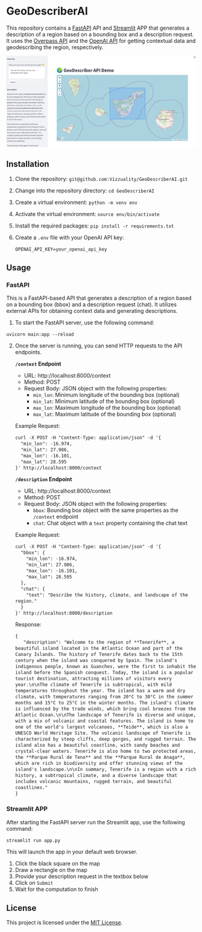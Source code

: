 # GeoDescriberAI

This repository contains a [FastAPI](https://fastapi.tiangolo.com/) API and [Streamlit](https://streamlit.io/) APP that generates a description of a region based on a bounding box and a description request. 
It uses the [Overpass API](https://wiki.openstreetmap.org/wiki/Overpass_API) and the [OpenAI API](https://openai.com/blog/openai-api) for getting contextual data and geodescribing the region, respectively.

![](images/demo.png)

## Installation

1. Clone the repository: `git@github.com:Vizzuality/GeoDescriberAI.git`
2. Change into the repository directory: `cd GeoDescriberAI`
3. Create a virtual environment: `python -m venv env`
4. Activate the virtual environment: `source env/bin/activate`
5. Install the required packages: `pip install -r requirements.txt`
6. Create a `.env` file with your OpenAI API key:

    ```
    OPENAI_API_KEY=your_openai_api_key
    ```

## Usage

### FastAPI

This is a FastAPI-based API that generates a description of a region based on a bounding box (bbox) and a description request (chat). 
It utilizes external APIs for obtaining context data and generating descriptions.

1. To start the FastAPI server, use the following command:

```
uvicorn main:app --reload
```
 
2. Once the server is running, you can send HTTP requests to the API endpoints.

   **`/context` Endpoint**

   - URL: http://localhost:8000/context
   - Method: POST
   - Request Body: JSON object with the following properties:
     - `min_lon`: Minimum longitude of the bounding box (optional)
     - `min_lat`: Minimum latitude of the bounding box (optional)
     - `max_lon`: Maximum longitude of the bounding box (optional)
     - `max_lat`: Maximum latitude of the bounding box (optional)

   Example Request:

      ```commandline
      curl -X POST -H "Content-Type: application/json" -d '{
        "min_lon": -16.974,
        "min_lat": 27.986,
        "max_lon": -16.101,
        "max_lat": 28.595
      }' http://localhost:8000/context
      ```
   
   **`/description` Endpoint**

   - URL: http://localhost:8000/context
   - Method: POST
   - Request Body: JSON object with the following properties:
     - `bbox`: Bounding box object with the same properties as the `/context` endpoint
     - `chat`: Chat object with a `text` property containing the chat text

   Example Request:

      ```commandline
      curl -X POST -H "Content-Type: application/json" -d '{
        "bbox": {
          "min_lon": -16.974,
          "min_lat": 27.986,
          "max_lon": -16.101,  
          "max_lat": 28.595
        },
        "chat": {
          "text": "Describe the history, climate, and landscape of the region."
        }
      }' http://localhost:8000/description
      ```
   
   Response:

      ```
      {
         "description": "Welcome to the region of **Tenerife**, a beautiful island located in the Atlantic Ocean and part of the Canary Islands. The history of Tenerife dates back to the 15th century when the island was conquered by Spain. The island's indigenous people, known as Guanches, were the first to inhabit the island before the Spanish conquest. Today, the island is a popular tourist destination, attracting millions of visitors every year.\n\nThe climate of Tenerife is subtropical, with mild temperatures throughout the year. The island has a warm and dry climate, with temperatures ranging from 20°C to 30°C in the summer months and 15°C to 25°C in the winter months. The island's climate is influenced by the trade winds, which bring cool breezes from the Atlantic Ocean.\n\nThe landscape of Tenerife is diverse and unique, with a mix of volcanic and coastal features. The island is home to one of the world's largest volcanoes, **Teide**, which is also a UNESCO World Heritage Site. The volcanic landscape of Tenerife is characterized by steep cliffs, deep gorges, and rugged terrain. The island also has a beautiful coastline, with sandy beaches and crystal-clear waters. Tenerife is also home to two protected areas, the **Parque Rural de Teno** and the **Parque Rural de Anaga**, which are rich in biodiversity and offer stunning views of the island's landscape.\n\nIn summary, Tenerife is a region with a rich history, a subtropical climate, and a diverse landscape that includes volcanic mountains, rugged terrain, and beautiful coastlines."
      }
      ```

### Streamlit APP

After starting the FastAPI server run the Streamlit app, use the following command:

```
streamlit run app.py
```

This will launch the app in your default web browser.

1. Click the black square on the map
2. Draw a rectangle on the map
3. Provide your description request in the textbox below
4. Click on `Submit`
5. Wait for the computation to finish
   
## License
This project is licensed under the [MIT License](LICENSE).
